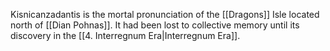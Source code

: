 Kisnicanzadantis is the mortal pronunciation of the [[Dragons]] Isle located north of [[Dian Pohnas]]. It had been lost to collective memory until its discovery in the [[4. Interregnum Era|Interregnum Era]].
